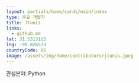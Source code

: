 ```yaml
---
layout: partials/home/cards/main/index
type: 주요 개발자
title: JTunis
links:
  - github.md
lat: 31.5313113
lng: -90.026573
countryCode: US
image: /assets/img/home/contributors/jtunis.jpeg
---
```


관심분야: Python
